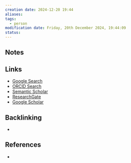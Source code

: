 ```yaml
---
creation date: 2024-12-20 19:44
aliases: 
tags:
  - person
modification date: Friday, 20th December 2024, 19:44:09
status:
---
```


## Notes

## Links

- [Google Search](https://www.google.com/search?q=Heather+Ohly)
- [ORCID Search](https://orcid.org/orcid-search/search?searchQuery=Heather%20Ohly)
- [Semantic Scholar](https://www.semanticscholar.org/search?q=Heather%20Ohly&sort=relevance)
- [ResearchGate](https://www.researchgate.net/search?q=Heather%20Ohly)
- [Google Scholar](https://scholar.google.com/scholar?q=Heather+Ohly)

## Backlinking
+ 

## References
+ 
